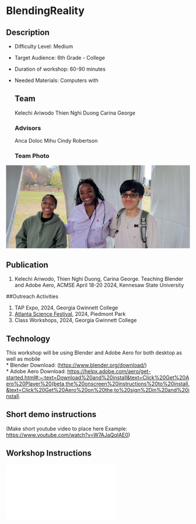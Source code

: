 # BlendingReality

## Description
* Difficulty Level: Medium
* Target Audience: 6th Grade - College
* Duration of workshop: 60-90 minutes
* Needed Materials: Computers with

  ## Team
  Kelechi Ariwodo
  Thien Nghi Duong
  Carina George
  
  ### Advisors
  Anca Doloc Mihu
  Cindy Robertson

  ### Team Photo
<img src= "Media/groupPhoto.JPG"> <br>

  ## Publication
  1. Kelechi Ariwodo, Thien Nghi Duong, Carina George. Teaching Blender and Adobe Aero, ACMSE April 18-20 2024, Kennesaw State University

 ##Outreach Activities
 1. TAP Expo, 2024, Georgia Gwinnett College
 2. [Atlanta Science Festival](https://www.atlantasciencefestival.org), 2024, Piedmont Park
 3. Class Workshops, 2024, Georgia Gwinnett College
    
  ## Technology
  This workshop will be using Blender and Adobe Aero for both desktop as well as mobile </br>
    * Blender Download: (https://www.blender.org/download/) </br>
    * Adobe Aero Download: https://helpx.adobe.com/aero/get-started.html#:~:text=Download%20and%20install&text=Click%20Get%20Aero%20Player%20(beta,the%20onscreen%20instructions%20to%20install.&text=Click%20Get%20Aero%20on%20the,to%20sign%2Din%20and%20install.

## Short demo instructions
(Make short youtube video to place here 
Example: https://www.youtube.com/watch?v=W7AJaQqIAE0)
 
## Workshop Instructions
![How download Blender and Aero](Documents/How%20download%20Blender%20and%20Aero.pdf)
      

